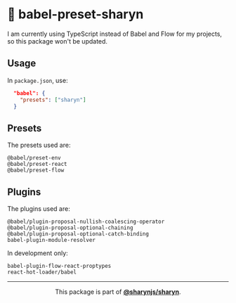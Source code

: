 # 🌹 babel-preset-sharyn

I am currently using TypeScript instead of Babel and Flow for my projects, so this package won't be updated.

## Usage

In `package.json`, use:

```json
  "babel": {
    "presets": ["sharyn"]
  }
```

## Presets

The presets used are:

```
@babel/preset-env
@babel/preset-react
@babel/preset-flow
```

## Plugins

The plugins used are:

```
@babel/plugin-proposal-nullish-coalescing-operator
@babel/plugin-proposal-optional-chaining
@babel/plugin-proposal-optional-catch-binding
babel-plugin-module-resolver
```

In development only:

```
babel-plugin-flow-react-proptypes
react-hot-loader/babel
```

<hr />

<p align="center">
  This package is part of <a href="https://github.com/sharynjs/sharyn"><b>@sharynjs/sharyn</b></a>.
</p>
